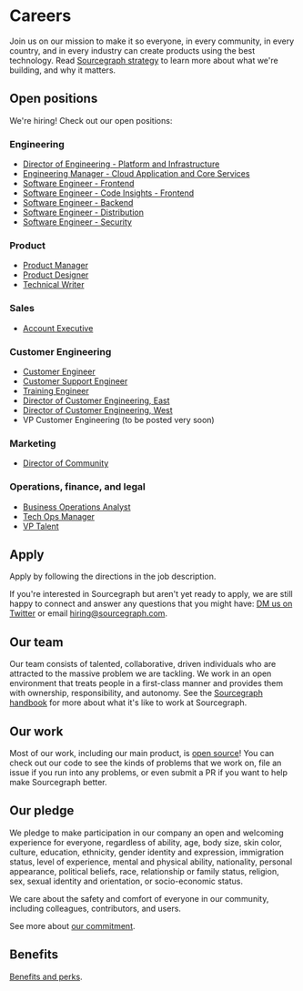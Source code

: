 # Careers

Join us on our mission to make it so everyone, in every community, in every country, and in every industry can create products using the best technology. Read [Sourcegraph strategy](strategy.md) to learn more about what we're building, and why it matters.

## Open positions

We're hiring! Check out our open positions:

### Engineering

- [Director of Engineering - Platform and Infrastructure](https://jobs.lever.co/sourcegraph/8fcbaade-e511-4d93-bd9b-9cc7ec3438af)
- [Engineering Manager - Cloud Application and Core Services](../handbook/engineering/hiring/engineering-manager-cloud.md)
- [Software Engineer - Frontend](../handbook/engineering/hiring/software-engineer-frontend.md)
- [Software Engineer - Code Insights - Frontend](../handbook/engineering/hiring/software-engineer-code-insights-frontend.md)
- [Software Engineer - Backend](../handbook/engineering/hiring/software-engineer-backend.md)
- [Software Engineer - Distribution](../handbook/engineering/hiring/software-engineer-distribution.md)
- [Software Engineer - Security](../handbook/engineering/hiring/software-engineer-security.md)

### Product

- [Product Manager](../handbook/product/roles/product_manager.md)
- [Product Designer](../handbook/product/roles/product_designer.md)
- [Technical Writer](../handbook/product/roles/technical_writer.md)

### Sales

- [Account Executive](../handbook/sales/roles/account_executive.md)

### Customer Engineering

- [Customer Engineer](../handbook/ce/roles/customer_engineer.md)
- [Customer Support Engineer](../handbook/ce/roles/customer_support_engineer.md)
- [Training Engineer](../handbook/ce/roles/training_engineer.md)
- [Director of Customer Engineering, East](https://jobs.lever.co/sourcegraph/82f595d8-9a88-40f6-b84a-b243c58754f0)
- [Director of Customer Engineering, West](https://jobs.lever.co/sourcegraph/cb233f84-da0e-4c1d-8a75-c86e265609b1)
- VP Customer Engineering (to be posted very soon)

### Marketing

- [Director of Community](../handbook/marketing/roles/director_of_community.md)

### Operations, finance, and legal

- [Business Operations Analyst](../handbook/ops/roles/business_operations_analyst.md)
- [Tech Ops Manager](../handbook/ops/roles/tech_operations_manager.md)
- [VP Talent](../handbook/talent/vp_talent.md)


## Apply

Apply by following the directions in the job description.

If you're interested in Sourcegraph but aren't yet ready to apply, we are still happy to connect and answer any questions that you might have: [DM us on Twitter](https://twitter.com/srcgraph) or email hiring@sourcegraph.com.

## Our team

Our team consists of talented, collaborative, driven individuals who are attracted to the massive problem we are tackling. We work in an open environment that treats people in a first-class manner and provides them with ownership, responsibility, and autonomy. See the [Sourcegraph handbook](https://about.sourcegraph.com/handbook) for more about what it's like to work at Sourcegraph.

## Our work

Most of our work, including our main product, is [open source](https://github.com/sourcegraph)! You can check out our code to see the kinds of problems that we work on, file an issue if you run into any problems, or even submit a PR if you want to help make Sourcegraph better.

## Our pledge

We pledge to make participation in our company an open and welcoming experience for everyone, regardless of ability, age, body size, skin color, culture, education, ethnicity, gender identity and expression, immigration status, level of experience, mental and physical ability, nationality, personal appearance, political beliefs, race, relationship or family status, religion, sex, sexual identity and orientation, or socio-economic status.

We care about the safety and comfort of everyone in our community, including colleagues, contributors, and users.

See more about [our commitment](../handbook/communication/code_of_conduct.md).

## Benefits

[Benefits and perks](../handbook/people-ops/benefits-and-perks.md).
